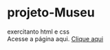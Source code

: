 # projeto-Museu
 exercitanto html e css<br>
Acesse a página aqui. <a href="https://vivibraga.github.io/projeto-Museu/">Clique aqui</a>
